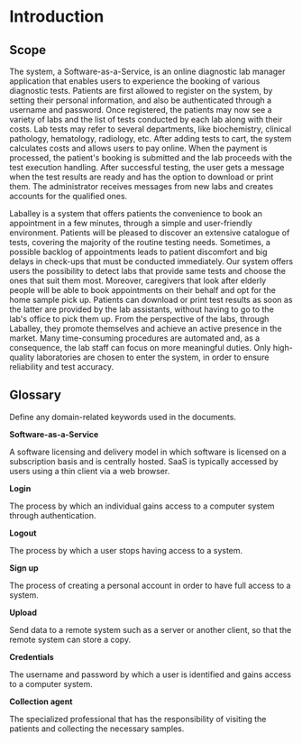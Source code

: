 # Introduction

## Scope

The system, a Software-as-a-Service, is an online diagnostic lab manager application that enables users to experience the booking of various diagnostic tests. Patients are first allowed to register on the system, by setting their personal information, and also be authenticated through a username and password. Once registered, the patients may now see a variety of labs and the list of tests conducted by each lab along with their costs. Lab tests may refer to several departments, like biochemistry, clinical pathology, hematology, radiology, etc. After adding tests to cart, the system calculates costs and allows users to pay online. When the payment is  processed, the patient's booking is submitted and the lab proceeds with the test execution handling. After successful testing, the user gets a message when the test results are ready and has the option to download or print them. The administrator receives messages from new labs and creates accounts for the qualified ones. 

Laballey is a system that offers patients the convenience to book an appointment in a few minutes, through a simple and user-friendly environment. Patients will be pleased to discover an extensive catalogue of tests, covering the majority of the routine testing needs. Sometimes, a possible backlog of appointments leads to patient discomfort and big delays in check-ups that must be conducted immediately. Our system offers users the possibility to detect labs that provide same tests and choose the ones that suit them most. Moreover, caregivers that look after elderly people will be able to book appointments on their behalf and opt for the home sample pick up. Patients can download or print test results as soon as the latter are provided by the lab assistants, without having to go to the lab's office to pick them up. From the perspective of the labs, through Laballey, they promote themselves and achieve an active presence in the market. Many time-consuming procedures are automated and, as a consequence, the lab staff can focus on more meaningful duties. Only high-quality laboratories are chosen to enter the system, in order to ensure reliability and test accuracy.

## Glossary

Define any domain-related keywords used in the documents.

**Software-as-a-Service**

A software licensing and delivery model in which software is licensed on a subscription basis and is centrally hosted. SaaS is typically accessed by users using a thin client via a web browser.

**Login**

The process by which an individual gains access to a computer system through authentication.

**Logout**

The process by which a user stops having access to a system.

**Sign up**

The process of creating a personal account in order to have full access to a system.

**Upload**

Send data to a remote system such as a server or another client, so that the remote system can store a copy.

**Credentials**

The username and password by which a user is identified and gains access to a computer system.

**Collection agent**

The specialized professional that has the responsibility of visiting the patients and collecting the necessary samples.



